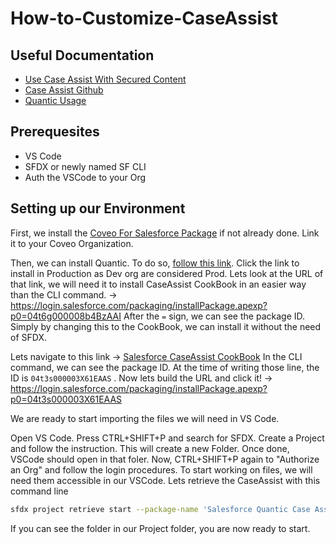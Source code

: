 # How-to-Customize-CaseAssist


## Useful Documentation
- [Use Case Assist With Secured Content](https://docs.coveo.com/en/na6a5281/service/use-case-assist-with-secured-content)
- [Case Assist Github](https://github.com/coveooss/sf-case-assist-cookbook)
- [Quantic Usage](https://docs.coveo.com/en/quantic/latest/usage/)

## Prerequesites
- VS Code
- SFDX or newly named SF CLI
- Auth the VSCode to your Org

## Setting up our Environment
First, we install the [Coveo For Salesforce Package](https://docs.coveo.com/en/1102/coveo-for-salesforce/install-the-coveo-for-salesforce-application) if not already done. Link it to your Coveo Organization.

Then, we can install Quantic.
To do so, [follow this link](https://docs.coveo.com/en/quantic/latest/usage/#install-quantic). Click the link to install in Production as Dev org are considered Prod. 
Lets look at the URL of that link, we will need it to install CaseAssist CookBook in an easier way than the CLI command. 
-> https://login.salesforce.com/packaging/installPackage.apexp?p0=04t6g000008b4BzAAI
After the `=` sign, we can see the package ID. Simply by changing this to the CookBook, we can install it without the need of SFDX.

Lets navigate to this link -> [Salesforce CaseAssist CookBook](https://github.com/coveooss/sf-case-assist-cookbook#3c-install-the-app-using-an-unlocked-package)
In the CLI command, we can see the package ID. At the time of writing those line, the ID is `04t3s000003X61EAAS` . 
Now lets build the URL and click it! -> 
https://login.salesforce.com/packaging/installPackage.apexp?p0=04t3s000003X61EAAS

We are ready to start importing the files we will need in VS Code.

Open VS Code.
Press CTRL+SHIFT+P and search for SFDX.
Create a Project and follow the instruction. This will create a new Folder. Once done, VSCode should open in that foler.
Now, CTRL+SHIFT+P again to "Authorize an Org" and follow the login procedures.
To start working on files, we will need them accessible in our VSCode.
Lets retrieve the CaseAssist with this command line
```sh
sfdx project retrieve start --package-name 'Salesforce Quantic Case Assist Cookbook'
```
If you can see the folder in our Project folder, you are now ready to start.
